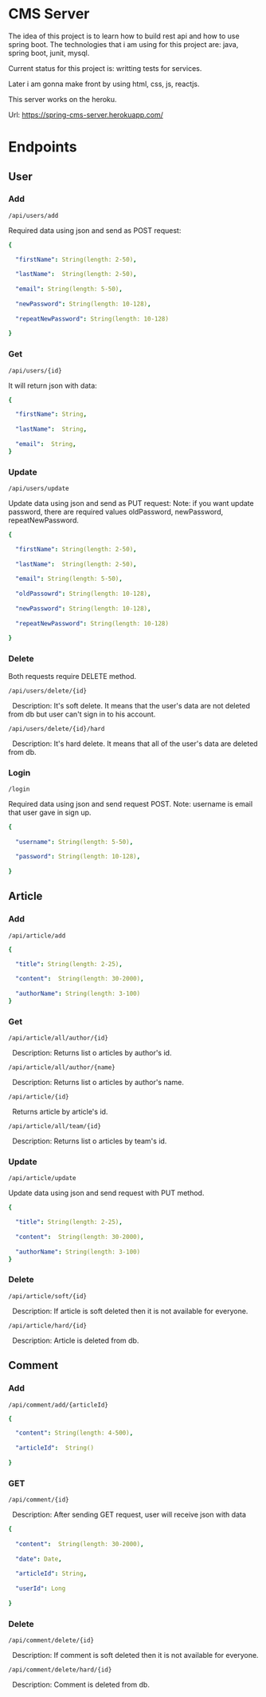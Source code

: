 # CMS Server
The idea of this project is to learn how to build rest api and how to use spring boot. The technologies that i am using for this project are: java, spring boot, junit, mysql. 

Current status for this project is: writting tests for services.

Later i am gonna make front by using html, css, js, reactjs.

This server works on the heroku.

Url: https://spring-cms-server.herokuapp.com/


# Endpoints

## User

### Add

```/api/users/add```

Required data using json and send as POST request: 

```yaml
{

  "firstName": String(length: 2-50),
  
  "lastName":  String(length: 2-50),
  
  "email": String(length: 5-50),
  
  "newPassword": String(length: 10-128),
  
  "repeatNewPassword": String(length: 10-128)
  
}
```

### Get

```/api/users/{id}```

It will return json with data:

```yaml
{

  "firstName": String,
  
  "lastName":  String,
  
  "email":  String,
}
```

### Update

```/api/users/update```

Update data using json and send as PUT request: 
Note: if you want update password, there are required values oldPassword, newPassword, repeatNewPassword.

```yaml
{

  "firstName": String(length: 2-50),
  
  "lastName":  String(length: 2-50),
  
  "email": String(length: 5-50),
  
  "oldPassowrd": String(length: 10-128),
  
  "newPassword": String(length: 10-128),
  
  "repeatNewPassword": String(length: 10-128)
  
}
```


### Delete

Both requests require DELETE method.

```/api/users/delete/{id}```

 &nbsp; Description: It's soft delete. It means that the user's data are not deleted from db but user can't sign in to his account.


```/api/users/delete/{id}/hard```

 &nbsp; Description: It's hard delete. It means that all of the user's data are deleted from db. 


### Login

```/login```

Required data using json and send request POST. 
Note: username is email that user gave in sign up.

```yaml
{
 
  "username": String(length: 5-50),
  
  "password": String(length: 10-128),
  
}
```

## Article

### Add

```/api/article/add```


```yaml
{

  "title": String(length: 2-25),
  
  "content":  String(length: 30-2000),
  
  "authorName": String(length: 3-100)
}
```

### Get

```/api/article/all/author/{id}```

 &nbsp; Description: Returns list o articles by author's id.

```/api/article/all/author/{name}```

 &nbsp; Description: Returns list o articles by author's name.

```/api/article/{id}```

 &nbsp; Returns article by article's id.

```/api/article/all/team/{id}```

 &nbsp; Description: Returns list o articles by team's id.


### Update

```/api/article/update```

Update data using json and send request with PUT method.

```yaml
{

  "title": String(length: 2-25),
  
  "content":  String(length: 30-2000),
  
  "authorName": String(length: 3-100)
}
```

### Delete 

```/api/article/soft/{id}```

 &nbsp; Description: If article is soft deleted then it is not available for everyone.

```/api/article/hard/{id}```

 &nbsp; Description: Article is deleted from db.

## Comment

### Add

```/api/comment/add/{articleId}```


```yaml
{

  "content": String(length: 4-500),
  
  "articleId":  String()
  
}
```


### GET 

```/api/comment/{id}```

 &nbsp; Description: After sending GET request, user will receive json with data

```yaml
{
  
  "content":  String(length: 30-2000),
  
  "date": Date,
  
  "articleId": String,
  
  "userId": Long
  
}
```


### Delete 

```/api/comment/delete/{id}```

 &nbsp; Description: If comment is soft deleted then it is not available for everyone.

```/api/comment/delete/hard/{id}```

 &nbsp; Description: Comment is deleted from db.


